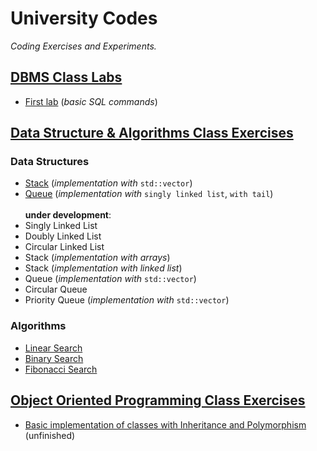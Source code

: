 # University Codes

*Coding Exercises and Experiments.*

## [DBMS Class Labs](https://github.com/aniruddhapaik/university-code/tree/main/DBMS%20Class%20Labs)

- [First lab](https://github.com/aniruddhapaik/university-code/blob/main/DBMS%20Class%20Labs/First%20Lab%20Basic%20Commands.sql) (*basic SQL commands*)

## [Data Structure & Algorithms Class Exercises](https://github.com/aniruddhapaik/university-code/tree/main/DSA%20Class%20Exercises)

### Data Structures

- [Stack](https://github.com/aniruddhapaik/university-code/blob/main/DSA%20Class%20Exercises/stackwitharray.cpp) (*implementation with* `std::vector`)
- [Queue](https://github.com/aniruddhapaik/university-code/blob/main/DSA%20Class%20Exercises/queuewithlist.cpp) (*implementation with* `singly linked list`, `with tail`) <br><br>
**under development**:
- Singly Linked List
- Doubly Linked List
- Circular Linked List
- Stack (*implementation with arrays*)
- Stack (*implementation with linked list*)
- Queue (*implementation with* `std::vector`)
- Circular Queue
- Priority Queue (*implementation with* `std::vector`)

### Algorithms

- [Linear Search](https://github.com/aniruddhapaik/university-code/blob/main/DSA%20Class%20Exercises/linearsearch.cpp)
- [Binary Search](https://github.com/aniruddhapaik/university-code/blob/main/DSA%20Class%20Exercises/binarysearch.cpp)
- [Fibonacci Search](https://github.com/aniruddhapaik/university-code/blob/main/DSA%20Class%20Exercises/fibonaccisearch.cpp)

## [Object Oriented Programming Class Exercises](https://github.com/aniruddhapaik/university-code/tree/main/OOP%20Class%20Exercises)

- [Basic implementation of classes with Inheritance and Polymorphism](https://github.com/aniruddhapaik/university-code/blob/main/OOP%20Class%20Exercises/polyinherit.cpp) (unfinished)
